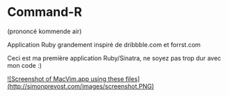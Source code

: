 # Command-R
(prononcé kommende air)

Application Ruby grandement inspiré de dribbble.com et forrst.com

Ceci est ma première application Ruby/Sinatra, ne soyez pas trop dur avec mon code :)

[![Screenshot of MacVim.app using these files] (http://simonprevost.com/images/screenshot.PNG)](http://simonprevost.com/images/screenshot.PNG)

